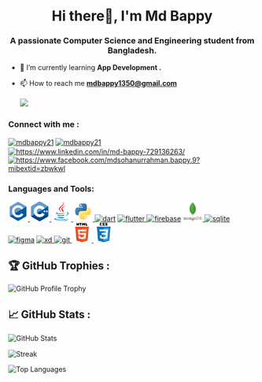 <h1 align="center">Hi there👋, I'm Md Bappy</h1>
<h3 align="center">A passionate Computer Science and Engineering student from Bangladesh.</h3>

- 🌱 I’m currently learning **App Development .**

- 📫 How to reach me **mdbappy1350@gmail.com**
<br><br>
  <a href="https://visitorbadge.io/status?path=mdbappy21"><img src="https://api.visitorbadge.io/api/visitors?path=mdbappy21&label=%F0%9F%91%A5%20Profile%20Views&labelColor=%23d9e3f0&countColor=%23000000" /></a>

<h3 align="left">Connect with me :</h3>
<p align="left">
    <a href="https://t.me/mdbappy21" target="blank"> <img align="center" src="https://cdn-icons-png.flaticon.com/512/906/906377.png?w=360&t=st=1683094489~exp=1683095089~hmac=43c97521da5b4065130ee0031a2c299202eec9c4a81088225b7a2ed48047953c" alt="mdbappy21" height="30" width="30" /></a>
    <a href="https://wa.link/c79zkw" target="_blank"> <img align="center" src="https://upload.wikimedia.org/wikipedia/commons/thumb/6/6b/WhatsApp.svg/1024px-WhatsApp.svg.png" alt="mdbappy21" height="42" width="42" /></a>
    <a href="https://www.linkedin.com/in/md-bappy-729136263/" target="blank"><img align="center" src="https://raw.githubusercontent.com/rahuldkjain/github-profile-readme-generator/master/src/images/icons/Social/linked-in-alt.svg" alt="https://www.linkedin.com/in/md-bappy-729136263/" height="30" width="40" /></a>
    <a href="https://www.facebook.com/mdsohanurrahman.bappy.9?mibextid=ZbWKwL" target="blank"><img align="center" src="https://raw.githubusercontent.com/rahuldkjain/github-profile-readme-generator/master/src/images/icons/Social/facebook.svg" alt="https://www.facebook.com/mdsohanurrahman.bappy.9?mibextid=zbwkwl" height="30" width="40" /></a>
</p>

<h3 align="left">Languages and Tools:</h3>
<p align="left"> <a href="https://www.cprogramming.com/" target="_blank" rel="noreferrer"> <img src="https://raw.githubusercontent.com/devicons/devicon/master/icons/c/c-original.svg" alt="c" width="40" height="40"/> </a>
    <a href="https://www.w3schools.com/cpp/" target="_blank" rel="noreferrer"> <img src="https://raw.githubusercontent.com/devicons/devicon/master/icons/cplusplus/cplusplus-original.svg" alt="cplusplus" width="40" height="40"/> </a>
    <a href="https://www.java.com" target="_blank" rel="noreferrer"> <img src="https://raw.githubusercontent.com/devicons/devicon/master/icons/java/java-original.svg" alt="java" width="40" height="40"/> </a>
    <a href="https://www.python.org" target="_blank" rel="noreferrer">  <img src="https://raw.githubusercontent.com/devicons/devicon/master/icons/python/python-original.svg"  alt="python"  width="40" height="40" />  </a>
    <a href="https://dart.dev" target="_blank" rel="noreferrer"><img src="https://www.vectorlogo.zone/logos/dartlang/dartlang-icon.svg" alt="dart"width="40" height="40"/></a>
    <a href="https://flutter.dev" target="_blank" rel="noreferrer"> <img src="https://www.vectorlogo.zone/logos/flutterio/flutterio-icon.svg"  alt="flutter"  width="40" height="40" /> </a>
    <a href="https://firebase.google.com/" target="_blank" rel="noreferrer"> <img src="https://www.vectorlogo.zone/logos/firebase/firebase-icon.svg"alt="firebase" width="40" height="40" /></a>
    <a href="https://www.mongodb.com/" target="_blank" rel="noreferrer">  <img   src="https://raw.githubusercontent.com/devicons/devicon/master/icons/mongodb/mongodb-original-wordmark.svg"   alt="mongodb"  width="40"  height="40"   /> </a>
    <a href="https://www.sqlite.org/" target="_blank" rel="noreferrer"> <img  src="https://www.vectorlogo.zone/logos/sqlite/sqlite-icon.svg"  alt="sqlite"  width="40"  height="40" /> </a>
    <a href="https://www.figma.com/" target="_blank" rel="noreferrer"> <img src="https://www.vectorlogo.zone/logos/figma/figma-icon.svg"alt="figma"width="40"height="40"/></a>
     <a  href="https://www.adobe.com/products/xd.html" target="_blank"   rel="noreferrer" >    <img   src="https://upload.wikimedia.org/wikipedia/commons/thumb/c/c2/Adobe_XD_CC_icon.svg/1200px-Adobe_XD_CC_icon.svg.png"   alt="xd"  width="40"  height="40" /> </a>
    <a href="https://git-scm.com/" target="_blank" rel="noreferrer"> <img src="https://www.vectorlogo.zone/logos/git-scm/git-scm-icon.svg" alt="git" width="40" height="40"/> </a>
    <a href="https://www.w3.org/html/" target="_blank" rel="noreferrer"> <img src="https://raw.githubusercontent.com/devicons/devicon/master/icons/html5/html5-original-wordmark.svg" alt="html5" width="40" height="40"/> </a>
    <a href="https://www.w3schools.com/css/" target="_blank" rel="noreferrer"> <img src="https://raw.githubusercontent.com/devicons/devicon/master/icons/css3/css3-original-wordmark.svg" alt="css3" width="40" height="40"/> </a>
   
</p>

## 🏆 GitHub Trophies :
<img src="https://github-profile-trophy.vercel.app/?username=mdbappy21&theme=onestar&no-frame=true&no-bg=false&margin-w=4" alt="GitHub Profile Trophy">

## 📈 GitHub Stats :
<p><img align="center" src="https://github-readme-stats.vercel.app/api?username=mdbappy21&theme=great-gatsby&hide_show_icons=true&locale=en" alt="GitHub Stats" /></p>
<p><img src="https://github-readme-streak-stats.herokuapp.com/?user=mdbappy21&theme=great-gatsby" align="center"  alt="Streak" /></p>
<p><img align="left" src="https://github-readme-stats.vercel.app/api/top-langs?username=mdbappy21&theme=great-gatsby" alt="Top Languages" /></p>
